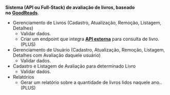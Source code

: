 **Sistema (API ou Full-Stack) de avaliação de livros, baseado no** [**GoodReads**](https://www.goodreads.com/).

- Gerenciamento de Livros (Cadastro, Atualização, Remoção, Listagem, Detalhes)
    - Validar dados.
    - Criar um endpoint que integra [**API externa**](https://blog.hubspot.com/website/api-books) para consulta de livro. (PLUS)
- Gerenciamento de Usuário (Cadastro, Atualização, Remoção, Listagem, Detalhes com Avaliação daquele usuário)
    - Validar dados.
- Cadastro e Listagem de Avaliação para determinado Livro
    - Validar dados.
- Relatórios
    - Gerar um relatório sobre a quantidade de livros lidos naquele ano.. (PLUS)
